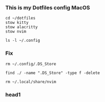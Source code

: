 ### This is my Dotfiles config MacOS

```
cd ~/dotfiles
stow kitty
stow alacritty
stow nvim

ls -l ~/.config
```

### Fix

```
rm ~/.config/.DS_Store
```

```
find ./ -name ".DS_Store" -type f -delete
```

```
rm ~/.local/share/nvim
```
### head1


